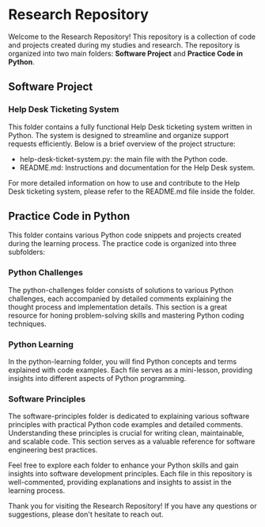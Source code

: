 # Research Repository
Welcome to the Research Repository! This repository is a collection of code and projects created during my studies and research. The repository is organized into two main folders: **Software Project** and **Practice Code in Python**.

## Software Project
### Help Desk Ticketing System
This folder contains a fully functional Help Desk ticketing system written in Python. The system is designed to streamline and organize support requests efficiently. Below is a brief overview of the project structure:

- help-desk-ticket-system.py: the main file with the Python code.
- README.md: Instructions and documentation for the Help Desk system.

For more detailed information on how to use and contribute to the Help Desk ticketing system, please refer to the README.md file inside the folder.

## Practice Code in Python
This folder contains various Python code snippets and projects created during the learning process. The practice code is organized into three subfolders:

### Python Challenges
The python-challenges folder consists of solutions to various Python challenges, each accompanied by detailed comments explaining the thought process and implementation details. This section is a great resource for honing problem-solving skills and mastering Python coding techniques.

### Python Learning
In the python-learning folder, you will find Python concepts and terms explained with code examples. Each file serves as a mini-lesson, providing insights into different aspects of Python programming.

### Software Principles
The software-principles folder is dedicated to explaining various software principles with practical Python code examples and detailed comments. Understanding these principles is crucial for writing clean, maintainable, and scalable code. This section serves as a valuable reference for software engineering best practices.

Feel free to explore each folder to enhance your Python skills and gain insights into software development principles. Each file in this repository is well-commented, providing explanations and insights to assist in the learning process.

Thank you for visiting the Research Repository! If you have any questions or suggestions, please don't hesitate to reach out.
